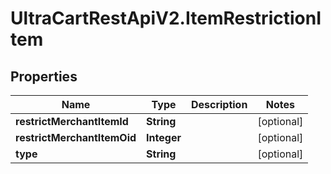 # UltraCartRestApiV2.ItemRestrictionItem

## Properties
Name | Type | Description | Notes
------------ | ------------- | ------------- | -------------
**restrictMerchantItemId** | **String** |  | [optional] 
**restrictMerchantItemOid** | **Integer** |  | [optional] 
**type** | **String** |  | [optional] 


